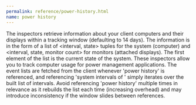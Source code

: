```yaml
---
permalink: reference/power-history.html
name: power history
---
```


The <power history> inspectors retrieve information about your client computers and their displays within a tracking window (defaulting to 14 days). The information is in the form of a list of <interval, state> tuples for the system (computer) and <interval, state, monitor count> for monitors (attached displays). The first element of the list is the current state of the system. These inspectors allow you to track computer usage for power management applications. The event lists are fetched from the client whenever 'power history' is referenced, and referencing 'system intervals of <power history>' simply iterates over the built list of intervals. Avoid referencing 'power history' multiple times in relevance as it rebuilds the list each time (increasing overhead) and may introduce inconsistency if the window slides between references.